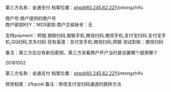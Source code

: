 第三方名称：金通支付
档案位置：php@60.245.62.221\jintongzhifu
 
商户号:商户提供的商户号  
商户密钥KEY：MD5密钥
商户交易帐号：无
 
支持payment：网银,银联扫码,银联手机,微信扫码,微信手机,支付宝扫码,支付宝手机,QQ扫码,京东扫码
现有渠道：支付宝手机,微信扫码,网银
测试到账：微信扫码

备注：第三方后台有新旧密钥，第三方说看商户开户当时是设置哪个就用哪个

20181002

第三方名称：金通支付
档案位置：php@60.245.62.221\jintongzhifu

修改档案：zfbpost
备注：修改支付宝扫码通道的跳转方法 
